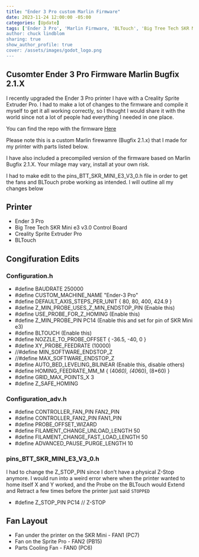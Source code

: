 ```yaml
---
title: "Ender 3 Pro custom Marlin Firmware"
date: 2023-11-24 12:00:00 -05:00
categories: [Update]
tags: ['Ender 3 Pro', 'Marlin Firmware, 'BLTouch', 'Big Tree Tech SKR Mini e3', '3D Printing', '3D Printer', 'Creality', 'Ender 3', 'Firmware', 'Bugfix', 'Sprite Extruder', 'Sprite Extruder Pro']
author: chuck lindblom
sharing: true
show_author_profile: true
cover: /assets/images/godot_logo.png
---
```


## Cusomter Ender 3 Pro Firmware Marlin Bugfix 2.1.X

I recently upgraded the Ender 3 Pro printer I have with a Creality Sprite Extruder Pro. I had to make a lot of changes to the firmware and compile it myself to get it all working correctly, so I thought I would share it with the world since not a lot of people had everything I needed in one place.

You can find the repo with the firmware <a href="https://github.com/BearDooks/Ender3Pro_Firmware">Here</a>

Please note this is a custom Marlin firewamre (Bugfix 2.1.x) that I made for my printer with parts listed below. 

I have also included a precompiled version of the firmware based on Marlin Bugfix 2.1.X. Your milage may vary, install at your own risk.

I had to make edit to the pins_BTT_SKR_MINI_E3_V3_0.h file in order to get the fans and BLTouch probe working as intended. I will outline all my changes below

## Printer

- Ender 3 Pro
- Big Tree Tech SKR Mini e3 v3.0 Control Board
- Creality Sprite Extruder Pro
- BLTouch

## Congifuration Edits

### Configuration.h

- #define BAUDRATE 250000
- #define CUSTOM_MACHINE_NAME "Ender-3 Pro"
- #define DEFAULT_AXIS_STEPS_PER_UNIT   { 80, 80, 400, 424.9 }
- #define Z_MIN_PROBE_USES_Z_MIN_ENDSTOP_PIN (Enable this)
- #define USE_PROBE_FOR_Z_HOMING (Enable this)
- #define Z_MIN_PROBE_PIN PC14 (Enable this and set for pin of SKR Mini e3)
- #define BLTOUCH (Enable this)
- #define NOZZLE_TO_PROBE_OFFSET { -36.5, -40, 0 }
- #define XY_PROBE_FEEDRATE (10000)
- //#define MIN_SOFTWARE_ENDSTOP_Z
- //#define MAX_SOFTWARE_ENDSTOP_Z
- #define AUTO_BED_LEVELING_BILINEAR (Enable this, disable others)
- #define HOMING_FEEDRATE_MM_M { (40*60), (40*60), (8*60) }
- #define GRID_MAX_POINTS_X 3
- #define Z_SAFE_HOMING


### Configuration_adv.h
- #define CONTROLLER_FAN_PIN FAN2_PIN
- #define CONTROLLER_FAN2_PIN FAN1_PIN
- #define PROBE_OFFSET_WIZARD
- #define FILAMENT_CHANGE_UNLOAD_LENGTH      50
- #define FILAMENT_CHANGE_FAST_LOAD_LENGTH   50
- #define ADVANCED_PAUSE_PURGE_LENGTH         10


### pins_BTT_SKR_MINI_E3_V3_0.h

I had to change the Z_STOP_PIN since I don't have a physical Z-Stop anymore. I would run into a weird error where when the printer wanted to home itself X and Y worked, and the Probe on the BLTouch would Extend and Retract a few times before the printer just said `STOPPED`

- #define Z_STOP_PIN                          PC14   // Z-STOP


## Fan Layout

- Fan under the printer on the SKR Mini - FAN1 (PC7)
- Fan on the Sprite Pro - FAN2 (PB15)
- Parts Cooling Fan - FAN0 (PC6)

